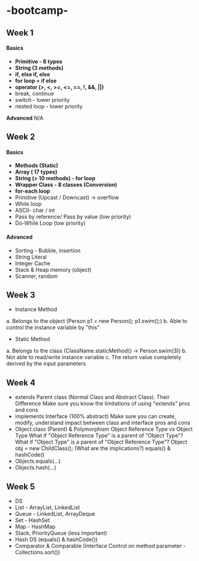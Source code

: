 # -bootcamp-
##
###
####
#####

## Week 1
#### **Basics**
- **Primitive - 8 types**
- **String (3 methods)**
- **if, else if, else**
- **for loop + if else**
- **operator (>, <, >=, <=, ==, !, &&, ||)**
- break, continue
- switch - lower priority
- nested loop - lower priority

**Advanced**
N/A


## Week 2
#### **Basics**
- **Methods (Static)**
- **Array ( 17 types)**
- **String (> 10 methods) - for loop**
- **Wrapper Class - 8 classes (Conversion)**
- **for-each loop**
- Primitive (Upcast / Downcast) -> overflow
- While loop
- ASCII- char / int
- Pass by reference/ Pass by value (low priority)
- Do-While Loop (low priority)

#### **Advanced**
- Sorting - Bubble, insertion
- String Literal
- Integer Cache
- Stack & Heap memory (object)
- Scanner, random

## Week 3
- Instance Method

a. Belongs to the object (Person p1 = new Person(); p1.swim();)
b. Able to control the instance variable by "this"

- Static Method

a. Belongs to the class (ClassName.staticMethod() -> Person.swim(3))
b. Not able to read/write instance variable
c. The return value completely derived by the input parameters

## Week 4
- extends
Parent class (Normal Class and Abstract Class). Their Difference
Make sure you know the limitations of using "extends"
pros and cons
- implements
Interface (100% abstract)
Make sure you can create, modify, understand impact between class and interface
pros and cons
- Object.class (Parent) & Polymorphism
Object Reference Type vs Object Type
What if "Object Reference Type" is a parent of "Object Type"?
What if "Object Type" is a parent of "Object Reference Type"?
Object obj = new ChildClass(); (What are the implications?)
equals() & hashCode()
- Objects.equals(...)
- Objects.hash(...)

## Week 5
- DS
- List - ArrayList, LinkedList
- Queue - LinkedList, ArrayDeque
- Set - HashSet
- Map - HashMap
- Stack, PriorityQueue (less important)
- Hash DS (equals() & hashCode())
- Comparator & Comparable (Interface Control on method parameter - Collections.sort())